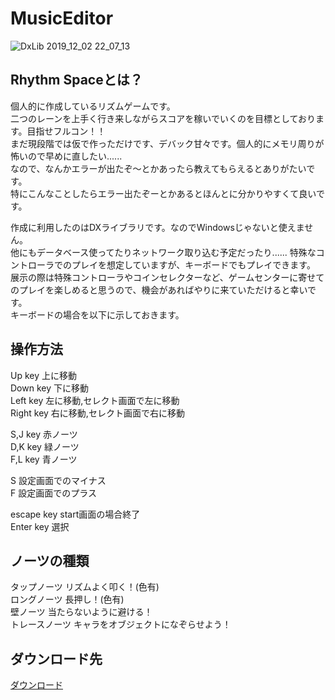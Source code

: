 # MusicEditor
![DxLib 2019_12_02 22_07_13](https://user-images.githubusercontent.com/28126083/69962032-7e5fdc80-1550-11ea-888e-9d931990a7f4.png)

## Rhythm Spaceとは？

個人的に作成しているリズムゲームです。  
二つのレーンを上手く行き来しながらスコアを稼いでいくのを目標としております。目指せフルコン！！  
まだ現段階では仮で作っただけです、デバック甘々です。個人的にメモリ周りが怖いので早めに直したい......  
なので、なんかエラーが出たぞ～とかあったら教えてもらえるとありがたいです。  
特にこんなことしたらエラー出たぞーとかあるとほんとに分かりやすくて良いです。  

作成に利用したのはDXライブラリです。なのでWindowsじゃないと使えません。  
他にもデータベース使ってたりネットワーク取り込む予定だったり......
特殊なコントローラでのプレイを想定していますが、キーボードでもプレイできます。  
展示の際は特殊コントローラやコインセレクターなど、ゲームセンターに寄せてのプレイを楽しめると思うので、機会があればやりに来ていただけると幸いです。    
キーボードの場合を以下に示しておきます。  

## 操作方法
Up key     上に移動  
Down key   下に移動  
Left key   左に移動,セレクト画面で左に移動   
Right key  右に移動,セレクト画面で右に移動  

S,J key      赤ノーツ  
D,K key      緑ノーツ  
F,L key      青ノーツ  

S 設定画面でのマイナス  
F 設定画面でのプラス  

escape key start画面の場合終了  
Enter key  選択  

## ノーツの種類
タップノーツ   リズムよく叩く！(色有)  
ロングノーツ   長押し！(色有)  
壁ノーツ       当たらないように避ける！  
トレースノーツ キャラをオブジェクトになぞらせよう！  

## ダウンロード先
[ダウンロード](https://www.amazon.co.jp/clouddrive/share/kGmMaKE3RfPiulhiurij7qIuBzmmvs1eVFKnZ7A5w37)
